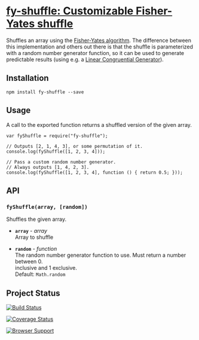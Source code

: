 # [fy-shuffle: Customizable Fisher-Yates shuffle](http://el-tramo.be/fy-shuffle)

Shuffles an array using the [Fisher-Yates algorithm](http://en.wikipedia.org/wiki/Fisher–Yates_shuffle). The difference between this implementation and others out there is that 
the shuffle is parameterized with a random number generator function, so it can
be used to generate predictable results (using e.g. a [Linear Congruential Generator](http://el-tramo.be/lcg-random/)).


## Installation

    npm install fy-shuffle --save


## Usage

A call to the exported function returns a shuffled version of the given array.

	var fyShuffle = require("fy-shuffle");

	// Outputs [2, 1, 4, 3], or some permutation of it.
	console.log(fyShuffle([1, 2, 3, 4]));

	// Pass a custom random number generator.
	// Always outputs [1, 4, 2, 3].
	console.log(fyShuffle([1, 2, 3, 4], function () { return 0.5; }));


## API

### `fyShuffle(array, [random])`

Shuffles the given array.

- **`array`** - *array*  
    Array to shuffle

- **`random`** - *function*  
    The random number generator function to use. Must return a number between 0.  
    inclusive and 1 exclusive.  
    Default: `Math.random`


## Project Status

[![Build Status](https://travis-ci.org/remko/fy-shuffle.svg?branch=master)](https://travis-ci.org/remko/fy-shuffle)

[![Coverage Status](https://coveralls.io/repos/remko/fy-shuffle/badge.png?branch=master)](https://coveralls.io/r/remko/fy-shuffle?branch=master)

[![Browser Support](https://ci.testling.com/remko/fy-shuffle.png)
](https://ci.testling.com/remko/fy-shuffle)

